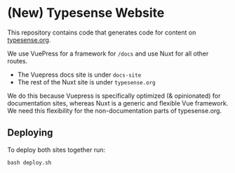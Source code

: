 # (New) Typesense Website

This repository contains code that generates code for content on [typesense.org](https://typesense.org).

We use VuePress for a framework for `/docs` and use Nuxt for all other routes.

- The Vuepress docs site is under `docs-site`
- The rest of the Nuxt site is under `typesense.org`

We do this because Vuepress is specifically optimized (& opinionated) for documentation sites, whereas Nuxt is a generic and flexible Vue framework.
We need this flexibility for the non-documentation parts of typesense.org.

## Deploying

To deploy both sites together run:

```shell
bash deploy.sh
```

